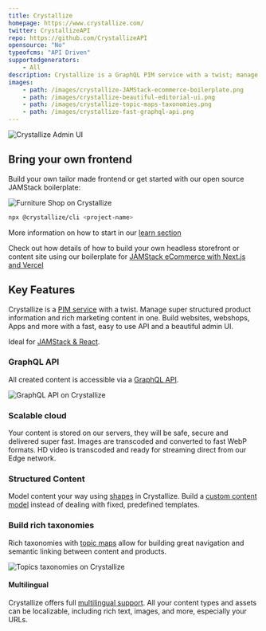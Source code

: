 ```yaml
---
title: Crystallize
homepage: https://www.crystallize.com/
twitter: CrystallizeAPI
repo: https://github.com/CrystallizeAPI
opensource: "No"
typeofcms: "API Driven"
supportedgenerators:
    - All
description: Crystallize is a GraphQL PIM service with a twist; manage structured product information and rich marketing content. A fast GraphQL API for building juicy headless customer experiences in any channel. Ideal for JAMStack & React. Sign up to your [free tier Crystallize account](https://crystallize.com/signup) and start building.
images:
    - path: /images/crystallize-JAMStack-ecommerce-boilerplate.png
    - path: /images/crystallize-beautiful-editorial-ui.png
    - path: /images/crystallize-topic-maps-taxonomies.png
    - path: /images/crystallize-fast-graphql-api.png
---
```


<img class="simple" src="/images/crystallize-beautiful-editorial-ui.png" alt="Crystallize Admin UI" />

## Bring your own frontend

Build your own tailor made frontend or get started with our open source JAMStack boilerplate:

<img class="simple" src="/images/crystallize-JAMStack-ecommerce-boilerplate.png" alt="Furniture Shop on Crystallize" />

```bash
npx @crystallize/cli <project-name>
```

More information on how to start in our [learn section](https://crystallize.com/learn)

Check out how details of how to build your own headless storefront or content site using our boilerplate for [JAMStack eCommerce with Next.js and Vercel](https://crystallize.com/learn/open-source/boilerplates/react-nextjs)

## Key Features

Crystallize is a [PIM service](https://crystallize.com/product/product-information-management) with a twist. Manage super structured product information and rich marketing content in one. Build websites, webshops, Apps and more with a fast, easy to use API and a beautiful admin UI.

Ideal for [JAMStack & React](https://crystallize.com/blog/beautiful-and-fast-jamstack-ecommerce-in-3-steps).

### GraphQL API

All created content is accessible via a [GraphQL API](https://crystallize.com/blog/realtime-pim-api-for-super-fast-ecommerce).

<img class="simple" src="/images/crystallize-fast-graphql-api.png" alt="GraphQL API on Crystallize" />

### Scalable cloud

Your content is stored on our servers, they will be safe, secure and delivered super fast. Images are transcoded and converted to fast WebP formats. HD video is transcoded and ready for streaming direct from our Edge network.

### Structured Content

Model content your way using [shapes](https://crystallize.com/learn/concepts/pim/shape) in Crystallize. Build a [custom content model](https://crystallize.com/blog/structured-content-pim-withhttps://crystallize.com/learn/best-practices/information-architecture/content-modelling) instead of dealing with fixed, predefined templates.

### Build rich taxonomies

Rich taxonomies with [topic maps](https://crystallize.com/learn/concepts/pim/topic-map) allow for building great navigation and semantic linking between content and products.

<img class="simple" src="/images/crystallize-topic-maps-taxonomies.png" alt="Topics taxonomies on Crystallize" />

#### Multilingual

Crystallize offers full [multilingual support](https://crystallize.com/learn/best-practices/information-architecture/multilingual-ecommerce-strategies). All your content types and assets can be localizable, including rich text, images, and more, especially your URLs.
